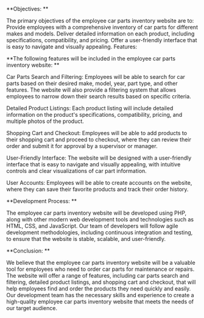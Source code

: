 **Objectives:
**

The primary objectives of the employee car parts inventory website are to:
Provide employees with a comprehensive inventory of car parts for different makes and models.
Deliver detailed information on each product, including specifications, compatibility, and pricing.
Offer a user-friendly interface that is easy to navigate and visually appealing.
Features:

**The following features will be included in the employee car parts inventory website:
**

Car Parts Search and Filtering: Employees will be able to search for car parts based on their desired make, model, year, part type, and other features. The website will also provide a filtering system that allows employees to narrow down their search results based on specific criteria.

Detailed Product Listings: Each product listing will include detailed information on the product's specifications, compatibility, pricing, and multiple photos of the product.

Shopping Cart and Checkout: Employees will be able to add products to their shopping cart and proceed to checkout, where they can review their order and submit it for approval by a supervisor or manager.

User-Friendly Interface: The website will be designed with a user-friendly interface that is easy to navigate and visually appealing, with intuitive controls and clear visualizations of car part information.

User Accounts: Employees will be able to create accounts on the website, where they can save their favorite products and track their order history.


**Development Process:
**

The employee car parts inventory website will be developed using PHP, along with other modern web development tools and technologies such as HTML, CSS, and JavaScript. Our team of developers will follow agile development methodologies, including continuous integration and testing, to ensure that the website is stable, scalable, and user-friendly.


**Conclusion:
**

We believe that the employee car parts inventory website will be a valuable tool for employees who need to order car parts for maintenance or repairs. The website will offer a range of features, including car parts search and filtering, detailed product listings, and shopping cart and checkout, that will help employees find and order the products they need quickly and easily. Our development team has the necessary skills and experience to create a high-quality employee car parts inventory website that meets the needs of our target audience.
